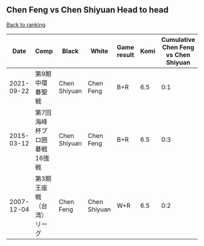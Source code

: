 ## Chen Feng vs Chen Shiyuan Head to head

[Back to ranking](../../index.md)




| **Date** | **Comp** | **Black** | **White** | **Game result** | **Komi** | **Cumulative Chen Feng vs Chen Shiyuan** | **Chen Feng streak** | **Chen Shiyuan streak** | 
| --- | --- | --- | --- | --- | --- | --- | --- | --- |
| 2021-09-22 | 第9期中環碁聖戦 | Chen Shiyuan | Chen Feng | B+R | 6.5 | 0:1 | 0 | 1 | 
| 2015-03-12 | 第7回海峰杯プロ囲碁戦16強戦 | Chen Shiyuan | Chen Feng | B+R | 6.5 | 0:3 | 0 | 3 | 
| 2007-12-04 | 第3期王座戦（台湾）リーグ | Chen Feng | Chen Shiyuan | W+R | 6.5 | 0:2 | 0 | 2 |




